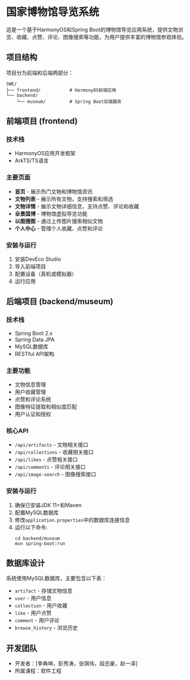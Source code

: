 # 国家博物馆导览系统

这是一个基于HarmonyOS和Spring Boot的博物馆导览应用系统，提供文物浏览、收藏、点赞、评论、图像搜索等功能，为用户提供丰富的博物馆参观体验。

## 项目结构

项目分为前端和后端两部分：

```
SWE/
├── frontend/           # HarmonyOS前端应用
└── backend/            
    └── museum/         # Spring Boot后端服务
```

## 前端项目 (frontend)

### 技术栈
- HarmonyOS应用开发框架
- ArkTS/TS语言

### 主要页面
- **首页** - 展示热门文物和博物馆资讯
- **文物列表** - 展示所有文物，支持搜索和筛选
- **文物详情** - 展示文物详细信息，支持点赞、评论和收藏
- **全景国博** - 博物馆虚拟导览功能
- **以图搜图** - 通过上传图片搜索相似文物
- **个人中心** - 管理个人收藏、点赞和评论

### 安装与运行
1. 安装DevEco Studio
2. 导入前端项目
3. 配置设备（真机或模拟器）
4. 运行应用

## 后端项目 (backend/museum)

### 技术栈
- Spring Boot 2.x
- Spring Data JPA
- MySQL数据库
- RESTful API架构

### 主要功能
- 文物信息管理
- 用户收藏管理
- 点赞和评论系统
- 图像特征提取和相似度匹配
- 用户认证和授权

### 核心API
- `/api/artifacts` - 文物相关接口
- `/api/collections` - 收藏相关接口
- `/api/likes` - 点赞相关接口
- `/api/comments` - 评论相关接口
- `/api/image-search` - 图像搜索接口

### 安装与运行
1. 确保已安装JDK 11+和Maven
2. 配置MySQL数据库
3. 修改`application.properties`中的数据库连接信息
4. 运行以下命令:
   ```
   cd backend/museum
   mvn spring-boot:run
   ```

## 数据库设计

系统使用MySQL数据库，主要包含以下表：
- `artifact` - 存储文物信息
- `user` - 用户信息
- `collection` - 用户收藏
- `like` - 用户点赞
- `comment` - 用户评论
- `browse_history` - 浏览历史

## 开发团队

- 开发者：[李典坤，彭秀涛，张琪伟，段志豪，赵一泽]
- 所属课程：软件工程

